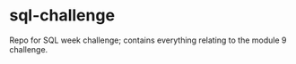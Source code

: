 # sql-challenge
Repo for SQL week challenge; contains everything relating to the module 9 challenge.
